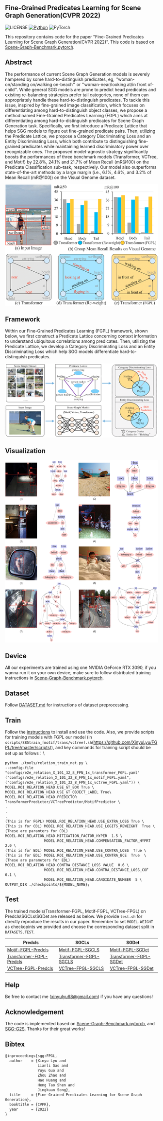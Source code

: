 ## Fine-Grained Predicates Learning for Scene Graph Generation(CVPR 2022)

![LICENSE](https://img.shields.io/badge/license-MIT-green)
[![Python](https://img.shields.io/badge/python-3.7-blue.svg)](https://www.python.org/)
![PyTorch](https://img.shields.io/badge/pytorch-1.2.0-%237732a8)

This repository contains code for the paper "Fine-Grained Predicates Learning for Scene Graph Generation(CVPR 2022)". This code is based on [Scene-Graph-Benchmark.pytorch](https://github.com/KaihuaTang/Scene-Graph-Benchmark.pytorch). 

## Abstract
The performance of current Scene Graph Generation models is severely hampered by some hard-to-distinguish predicates, eg, ''woman-on/standing on/walking on-beach'' or ''woman-near/looking at/in front of-child''. While general SGG models are prone to predict head predicates and existing re-balancing strategies prefer tail categories, none of them can appropriately handle these hard-to-distinguish predicates. To tackle this issue, inspired by fine-grained image classification, which focuses on differentiating among hard-to-distinguish object classes, we propose a method named Fine-Grained Predicates Learning (FGPL) which aims at differentiating among hard-to-distinguish predicates for Scene Graph Generation task. Specifically, we first introduce a Predicate Lattice that helps SGG models to figure out fine-grained predicate pairs. Then, utilizing the Predicate Lattice, we propose a Category Discriminating Loss and an Entity Discriminating Loss, which both contribute to distinguishing fine-grained predicates while maintaining learned discriminatory power over recognizable ones. The proposed model-agnostic strategy significantly boosts the performances of three benchmark models (Transformer, VCTree, and Motif) by 22.8\%, 24.1\% and 21.7\% of Mean Recall (mR@100) on the Predicate Classification sub-task, respectively. Our model also outperforms state-of-the-art methods by a large margin (i.e., 6.1\%, 4.6\%, and 3.2\% of Mean Recall (mR@100)) on the Visual Genome dataset.
<div align=center><img height="400" width="600" src=abstract.png/></div>

## Framework
Within our Fine-Grained Predicates Learning (FGPL) framework, shown below, we first construct a Predicate Lattice concerning context information to understand ubiquitous correlations among predicates. Then, utilizing the Predicate Lattice, we develop a Category Discriminating Loss and an Entity Discriminating Loss which help SGG models differentiate hard-to-distinguish predicates.
<div align=center><img src=framework.png/></div>

## Visualization
<div align=center><img  height="600" width="800" src=visual_sp-1.png/></div>

## Device
All our experiments are trained using one NVIDIA GeForce RTX 3090, if you wanna run it on your own device, make sure to follow distributed training instructions in [Scene-Graph-Benchmark.pytorch](https://github.com/KaihuaTang/Scene-Graph-Benchmark.pytorch). 

## Dataset
Follow [DATASET.md](DATASET.md) for instructions of dataset preprocessing.

## Train
Follow the [instructions](https://github.com/KaihuaTang/Scene-Graph-Benchmark.pytorch) to install and use the code. Also, we provide scripts for training models with FGPL our model (in `scripts/885train_[motif/trans/vctree].sh`(https://github.com/XinyuLyu/FGPL/tree/master/scripts)), and 
key commands for training script should be set up as follows：\

    python ./tools/relation_train_net.py \
    --config-file "configs/e2e_relation_X_101_32_8_FPN_1x_transformer_FGPL.yaml" ("configs/e2e_relation_X_101_32_8_FPN_1x_motif_FGPL.yaml", ("configs/e2e_relation_X_101_32_8_FPN_1x_vctree_FGPL.yaml")) \
    MODEL.ROI_RELATION_HEAD.USE_GT_BOX True \
    MODEL.ROI_RELATION_HEAD.USE_GT_OBJECT_LABEL True\
    MODEL.ROI_RELATION_HEAD.PREDICTOR TransformerPredictor/VCTreePredictor/MotifPredictor \
    . 
    . 
    .
    (This is for FGPL) MODEL.ROI_RELATION_HEAD.USE_EXTRA_LOSS True \
    (This is for CDL) MODEL.ROI_RELATION_HEAD.USE_LOGITS_REWEIGHT  True \  
    (These are paramters for CDL) MODEL.ROI_RELATION_HEAD.MITIGATION_FACTOR_HYPER  1.5 \
                      MODEL.ROI_RELATION_HEAD.COMPENSATION_FACTOR_HYPRT  2.0 \
    (This is for EDL) MODEL.ROI_RELATION_HEAD.USE_CONTRA_LOSS  True \ 
    (This is for EDL) MODEL.ROI_RELATION_HEAD.USE_CONTRA_BCE  True  \   
    (These are parameters for EDL) MODEL.ROI_RELATION_HEAD.CONTRA_DISTANCE_LOSS_VALUE  0.6 \
                      MODEL.ROI_RELATION_HEAD.CONTRA_DISTANCE_LOSS_COF  0.1 \
                      MODEL.ROI_RELATION_HEAD.CANDIDATE_NUMBER  5 \    
    OUTPUT_DIR ./checkpoints/${MODEL_NAME};
    
## Test
The trained models(Transformer-FGPL, Motif-FGPL, VCTree-FPGL) on Predcls\SGCLs\SGDet are released as below. We provide `test.sh` for directly reproduce the results in our paper. Remember to set `MODEL.WEIGHT` as checkopints we provided and choose the corresponding dataset split in `DATASETS.TEST`.


| Predcls                | SGCLs                 | SGDet                 |
|--------------------|--------------------|--------------------|
| [Motif-FGPL-Predcls](https://stduestceducn-my.sharepoint.com/:f:/g/personal/202011081621_std_uestc_edu_cn/EvKzNYpi0lRBrw9GpK8GGBMB3s8vMQ0t0N1KqKlvfQPseg?e=eFNrY6) | [Motif-FGPL-SGCLS](https://stduestceducn-my.sharepoint.com/:f:/g/personal/202011081621_std_uestc_edu_cn/EgYUqzzmHGRPtcTcGh7hqOQBupOrijaCcb00jFtLiDAAfg?e=q4Mgrb) | [Motif-FGPL-SGDet](https://stduestceducn-my.sharepoint.com/:f:/g/personal/202011081621_std_uestc_edu_cn/EhAXOXoRZaJBtXO_IALmxJ0BmppYCxOhhT7CCNQhWKYeiw?e=wZ5EIP) |
| [Transformer-FGPL-Predcls](https://stduestceducn-my.sharepoint.com/:f:/g/personal/202011081621_std_uestc_edu_cn/EuJnkW0h8DtOqo7SlGYYM-kB_wVNTX4AlR60iYGGnrg1sw?e=yPIHgX)   | [Transformer-FGPL-SGCLS](https://stduestceducn-my.sharepoint.com/:f:/g/personal/202011081621_std_uestc_edu_cn/EsgsaHtiL8ROgSYGaeQxt7EBjqH5p0PBc1kNbSL9oSXkPA?e=ReKVcU)   | [Transformer-FGPL-SGDet](https://stduestceducn-my.sharepoint.com/:f:/g/personal/202011081621_std_uestc_edu_cn/Ei88EjODSRlIqivvpv_ptHwBVRQIcZ-gKIuXJH0FUr_S-w?e=kwKowx) |
| [VCTree-FGPL-Predcls](https://stduestceducn-my.sharepoint.com/:f:/g/personal/202011081621_std_uestc_edu_cn/Eok6ZaK5qXpNoSlbVFUUN1wBg0M9gCFIBOvegjImkIo8gA?e=4e0mou)   | [VCTree-FPGL-SGCLS](https://stduestceducn-my.sharepoint.com/:f:/g/personal/202011081621_std_uestc_edu_cn/Enp8HTh7eV9Njtpehl0ARF4BNYRBpUXaDk2Fk3XoSLwkFw?e=okOTdu)   | [VCTree-FPGL-SGDet](https://stduestceducn-my.sharepoint.com/:f:/g/personal/202011081621_std_uestc_edu_cn/EhAXOXoRZaJBtXO_IALmxJ0BmppYCxOhhT7CCNQhWKYeiw?e=56vOzk) |

## Help
Be free to contact me (xinyulyu68@gmail.com) if you have any questions!

## Acknowledgement
The code is implemented based on [Scene-Graph-Benchmark.pytorch](https://github.com/KaihuaTang/Scene-Graph-Benchmark.pytorch), and [SGG-G2S](https://github.com/ZhuGeKongKong/SGG-G2S). Thanks for their great works!

## Bibtex

```
@inproceedings{sgg:FPGL,
  author    = {Xinyu Lyu and
               Lianli Gao and
               Yuyu Guo and
               Zhou Zhao and
               Hao Huang and
               Heng Tao Shen and
               Jingkuan Song},
  title     = {Fine-Grained Predicates Learning for Scene Graph Generation},
  booktitle = {CVPR},
  year      = {2022}
}
```
